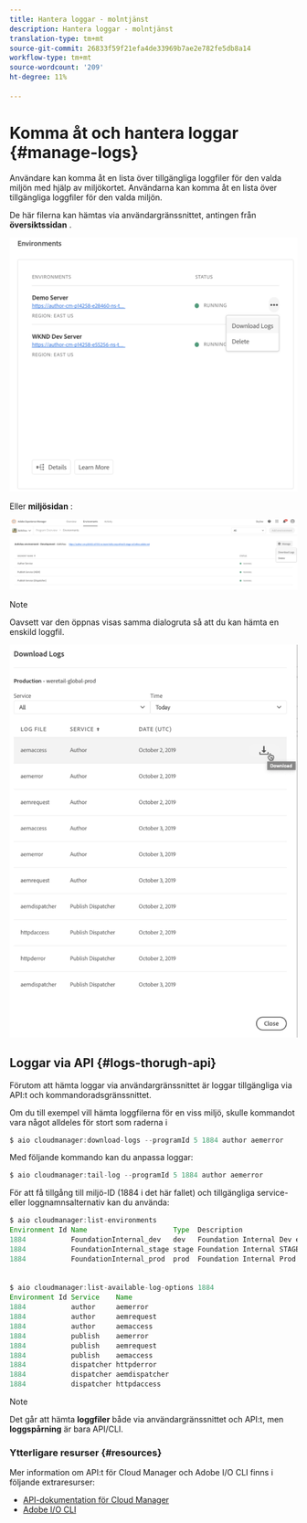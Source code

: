 ```yaml
---
title: Hantera loggar - molntjänst
description: Hantera loggar - molntjänst
translation-type: tm+mt
source-git-commit: 26833f59f21efa4de33969b7ae2e782fe5db8a14
workflow-type: tm+mt
source-wordcount: '209'
ht-degree: 11%

---
```



# Komma åt och hantera loggar {#manage-logs}

Användare kan komma åt en lista över tillgängliga loggfiler för den valda miljön med hjälp av miljökortet.  Användarna kan komma åt en lista över tillgängliga loggfiler för den valda miljön.

De här filerna kan hämtas via användargränssnittet, antingen från **översiktssidan** .

![](assets/manage-logs1.png)

Eller **miljösidan** :

![](assets/manage-logs2.png)

>[!Note]
>Oavsett var den öppnas visas samma dialogruta så att du kan hämta en enskild loggfil.

![](assets/manage-logs3.png)


## Loggar via API {#logs-thorugh-api}

Förutom att hämta loggar via användargränssnittet är loggar tillgängliga via API:t och kommandoradsgränssnittet.

Om du till exempel vill hämta loggfilerna för en viss miljö, skulle kommandot vara något alldeles för stort som raderna i

```java
$ aio cloudmanager:download-logs --programId 5 1884 author aemerror
```

Med följande kommando kan du anpassa loggar:

```java
$ aio cloudmanager:tail-log --programId 5 1884 author aemerror
```

För att få tillgång till miljö-ID (1884 i det här fallet) och tillgängliga service- eller loggnamnsalternativ kan du använda:

```java
$ aio cloudmanager:list-environments
Environment Id Name                     Type  Description                          
1884           FoundationInternal_dev   dev   Foundation Internal Dev environment  
1884           FoundationInternal_stage stage Foundation Internal STAGE environment
1884           FoundationInternal_prod  prod  Foundation Internal Prod environment
 
 
$ aio cloudmanager:list-available-log-options 1884
Environment Id Service    Name         
1884           author     aemerror     
1884           author     aemrequest   
1884           author     aemaccess    
1884           publish    aemerror     
1884           publish    aemrequest   
1884           publish    aemaccess    
1884           dispatcher httpderror   
1884           dispatcher aemdispatcher
1884           dispatcher httpdaccess
```

>[!Note]
>Det går att hämta **loggfiler** både via användargränssnittet och API:t, men **loggspårning** är bara API/CLI.

### Ytterligare resurser {#resources}

Mer information om API:t för Cloud Manager och Adobe I/O CLI finns i följande extraresurser:

* [API-dokumentation för Cloud Manager](https://www.adobe.io/apis/experiencecloud/cloud-manager/docs.html)
* [Adobe I/O CLI](https://github.com/adobe/aio-cli-plugin-cloudmanager)